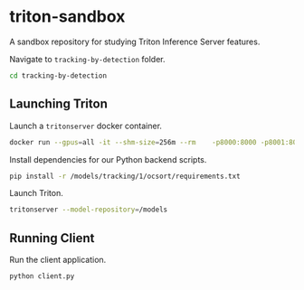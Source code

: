 # triton-sandbox

A sandbox repository for studying Triton Inference Server features.

Navigate to `tracking-by-detection` folder.
```bash
cd tracking-by-detection
```


## Launching Triton
Launch a `tritonserver` docker container.
```bash
docker run --gpus=all -it --shm-size=256m --rm    -p8000:8000 -p8001:8001 -p8002:8002   -v ${PWD}:/workspace/ -v ${PWD}/model_repository:/models   nvcr.io/nvidia/tritonserver:24.01-py3
```

Install dependencies for our Python backend scripts.
```bash
pip install -r /models/tracking/1/ocsort/requirements.txt
```

Launch Triton.
```bash
tritonserver --model-repository=/models
```

## Running Client
Run the client application.
```bash
python client.py
```
